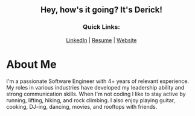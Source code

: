 <h2 align="center">Hey, how's it going? It's Derick! </h2>

<h3 align="center">Quick Links:</h3>
<p align="center">
  <a href="https://linkedin.com/in/dbcastillo">LinkedIn</a> | 
  <a href="https://www.canva.com/design/DAFs9NoYrD4/zVIhkaQ9nuw0LtP1ukV5dw/edit?utm_content=DAFs9NoYrD4&utm_campaign=designshare&utm_medium=link2&utm_source=sharebutton">Resume</a> | 
  <a href="https://derick.tech">Website</a>
</p>

# About Me 

I'm a passionate Software Engineer with 4+ years of relevant experience. My roles in various industries have developed my leadership ability and strong communication skills. When I'm not coding I like to stay active by running, lifting, hiking, and rock climbing. I also enjoy playing guitar, cooking, DJ-ing, dancing, movies, and rooftops with friends.

